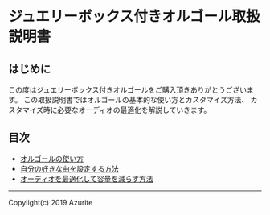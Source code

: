 # ジュエリーボックス付きオルゴール取扱説明書

## はじめに

この度はジュエリーボックス付きオルゴールをご購入頂きありがとうございます。
この取扱説明書ではオルゴールの基本的な使い方とカスタマイズ方法、
カスタマイズ時に必要なオーディオの最適化を解説していきます。

## 目次

* [オルゴールの使い方](howto_use.md)
* [自分の好きな曲を設定する方法](customize.md)
* [オーディオを最適化して容量を減らす方法](optimize.md)

---

Copylight(c) 2019 Azurite
